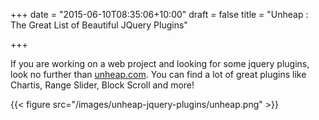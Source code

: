 +++
date = "2015-06-10T08:35:06+10:00"
draft = false
title = "Unheap : The Great List of Beautiful JQuery Plugins"

+++

If you are working on a web project and looking for some jquery plugins, look no further than [unheap.com](http://unheap.com). You can find a lot of great plugins like Chartis, Range Slider, Block Scroll and more!

{{< figure src="/images/unheap-jquery-plugins/unheap.png" >}}
<!--more-->